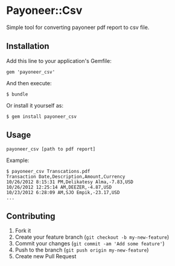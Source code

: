 # Payoneer::Csv

Simple tool for converting payoneer pdf report to csv file.

## Installation

Add this line to your application's Gemfile:

    gem 'payoneer_csv'

And then execute:

    $ bundle

Or install it yourself as:

    $ gem install payoneer_csv

## Usage

`payoneer_csv [path to pdf report]`

Example:


```
$ payoneer_csv Transcations.pdf 
Transaction Date,Description,Amount,Currency
10/26/2012 8:15:31 PM,Delikatesy Alma,-7.83,USD
10/26/2012 12:25:14 AM,DEEZER,-4.87,USD
10/23/2012 6:28:09 AM,SJO Empik,-23.17,USD
...
```

## Contributing

1. Fork it
2. Create your feature branch (`git checkout -b my-new-feature`)
3. Commit your changes (`git commit -am 'Add some feature'`)
4. Push to the branch (`git push origin my-new-feature`)
5. Create new Pull Request
